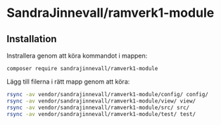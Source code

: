 SandraJinnevall/ramverk1-module
======================

## Installation

Instrallera genom att köra kommandot i mappen:

`composer require sandrajinnevall/ramverk1-module`

Lägg till filerna i rätt mapp genom att köra:

```bash
rsync -av vendor/sandrajinnevall/ramverk1-module/config/ config/
rsync -av vendor/sandrajinnevall/ramverk1-module/view/ view/
rsync -av vendor/sandrajinnevall/ramverk1-module/src/ src/
rsync -av vendor/sandrajinnevall/ramverk1-module/test/ test/
```

